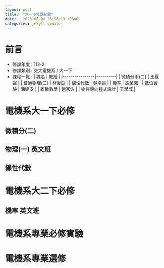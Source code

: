 ```yaml
---
layout: post
title:  "大一下修課紀錄"
date:   2025-06-08 13:56:19 +0800
categories: jekyll update
---
```

# **前言**
- 修課年度 : 113-2
- 修課類別 : 交大電機系 / 大一下
- 課程一覽 :
| 課名           | 教授     |
|----------------|----------|
| 微積分甲(二)    | 王夏聲   |
| 普通物理(二)    | 林俊良   |
| 線性代數             | 吳卓諭   |
| 機率                 | 高榮鴻   |
| 數位實驗             | 陳建安   |
| 離散數學             | 趙家佐   |
| 物件導向程式設計      | 王學城   |

# **電機系大一下必修**
## **微積分(二)**
## **物理(一) 英文班**
## **線性代數**

# **電機系大二下必修**
## **機率 英文班**

# **電機系專業必修實驗**

# **電機系專業選修**